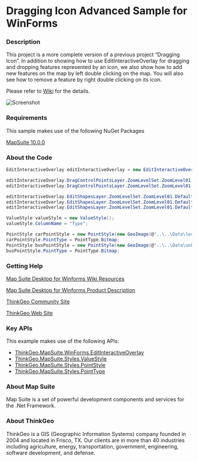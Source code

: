 # Dragging Icon Advanced Sample for WinForms

### Description

This project is a more complete version of a previous project “Dragging Icon”. In addition to showing how to use EditInteractiveOverlay for dragging and dropping features represented by an icon, we also show how to add new features on the map by left double clicking on the map. You will also see how to remove a feature by right double clicking on its icon.

Please refer to [Wiki](http://wiki.thinkgeo.com/wiki/map_suite_desktop_for_winforms) for the details.

![Screenshot](https://gitlab.com/thinkgeo/public/thinkgeo-desktop-maps/-/raw/support/v10/samples/winforms/DraggingIconAdvancedSample/Screenshot.gif)

### Requirements
This sample makes use of the following NuGet Packages

[MapSuite 10.0.0](https://www.nuget.org/packages?q=ThinkGeo)

### About the Code
```csharp
EditInteractiveOverlay editInteractiveOverlay = new EditInteractiveOverlay();

editInteractiveOverlay.DragControlPointsLayer.ZoomLevelSet.ZoomLevel01.DefaultPointStyle.IsActive = false;
editInteractiveOverlay.DragControlPointsLayer.ZoomLevelSet.ZoomLevel01.ApplyUntilZoomLevel = ApplyUntilZoomLevel.Level20;

editInteractiveOverlay.EditShapesLayer.ZoomLevelSet.ZoomLevel01.DefaultPointStyle.IsActive = false;
editInteractiveOverlay.EditShapesLayer.ZoomLevelSet.ZoomLevel01.DefaultLineStyle.IsActive = false;
editInteractiveOverlay.EditShapesLayer.ZoomLevelSet.ZoomLevel01.DefaultAreaStyle.IsActive = false;

ValueStyle valueStyle = new ValueStyle();
valueStyle.ColumnName = "Type";

PointStyle carPointStyle = new PointStyle(new GeoImage(@"..\..\Data\locale.png"));
carPointStyle.PointType = PointType.Bitmap;
PointStyle busPointStyle = new PointStyle(new GeoImage(@"..\..\Data\unknown.png"));
busPointStyle.PointType = PointType.Bitmap;
```
### Getting Help

[Map Suite Desktop for Winforms Wiki Resources](http://wiki.thinkgeo.com/wiki/map_suite_desktop_for_winforms)

[Map Suite Desktop for Winforms Product Description](https://thinkgeo.com/ui-controls#desktop-platforms)

[ThinkGeo Community Site](http://community.thinkgeo.com/)

[ThinkGeo Web Site](http://www.thinkgeo.com)

### Key APIs
This example makes use of the following APIs:

- [ThinkGeo.MapSuite.WinForms.EditInteractiveOverlay](http://wiki.thinkgeo.com/wiki/api/thinkgeo.mapsuite.winforms.editinteractiveoverlay)
- [ThinkGeo.MapSuite.Styles.ValueStyle](http://wiki.thinkgeo.com/wiki/api/thinkgeo.mapsuite.styles.valuestyle)
- [ThinkGeo.MapSuite.Styles.PointStyle](http://wiki.thinkgeo.com/wiki/api/thinkgeo.mapsuite.styles.pointstyle)
- [ThinkGeo.MapSuite.Styles.PointType](http://wiki.thinkgeo.com/wiki/api/thinkgeo.mapsuite.styles.pointtype)

### About Map Suite
Map Suite is a set of powerful development components and services for the .Net Framework.

### About ThinkGeo
ThinkGeo is a GIS (Geographic Information Systems) company founded in 2004 and located in Frisco, TX. Our clients are in more than 40 industries including agriculture, energy, transportation, government, engineering, software development, and defense.
